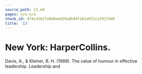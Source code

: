 ```yaml
---
source_path: 13.md
pages: n/a-n/a
chunk_id: 974c43b2fa0d0ee029a8b94f181a9f2ca7917d40
title: '13'
---
```

# New York: HarperCollins.

Davis, A., & Kleiner, B. H. (1989). The value of humour in effective leadership. Leadership and
